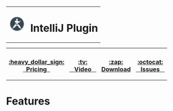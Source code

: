 <table>
    <tr>
        <td><img src="resources/karate-logo.svg" style="height:45px"/></td>
        <td><h1>IntelliJ Plugin</h1></td>
    </tr>
</table>

<table>
    <tr>
        <th>
            <h3><a href="https://www.karatelabs.io/pricing">:heavy_dollar_sign: <br/>&nbsp;&nbsp;Pricing&nbsp;&nbsp;</a></h3>
        </th>         
        <th>
            <h3><a href="https://youtu.be/dhIigSSt_wg">:tv: <br/>&nbsp;&nbsp;&nbsp;Video&nbsp;&nbsp;&nbsp;</a></h3>
        </th>        
        <th>
            <h3><a href="https://plugins.jetbrains.com/plugin/19232-karate">:zap: <br/> Download</a></h3>
        </th>
        <th>
            <h3><a href="https://github.com/karatelabs/karate-intellij-plugin/issues">:octocat: <br/>&nbsp;&nbsp;&nbsp;Issues&nbsp;&nbsp;&nbsp;</a></h3>
        </th>
    </tr>
</table>

# Features




